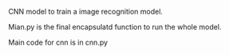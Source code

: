 CNN model to train a image recognition model.

Mian.py is the final encapsulatd function to run the whole model.

Main code for cnn is in cnn.py
